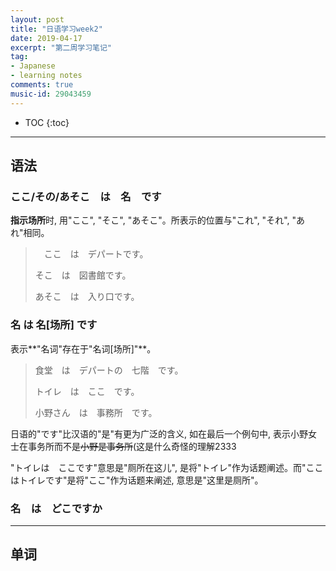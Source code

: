 ```yaml
---
layout: post
title: "日语学习week2"
date: 2019-04-17
excerpt: "第二周学习笔记"
tag:
- Japanese
- learning notes
comments: true
music-id: 29043459
---
```


- TOC
{:toc}

---

## 语法

### ここ/その/あそこ　は　名　です

**指示场所**时, 用"ここ", "そこ", "あそこ"。所表示的位置与"これ", "それ", "あれ"相同。

>　ここ　は　デパートです。
> 
> そこ　は　図書館です。
> 
> あそこ　は　入り口です。

### 名 は 名[场所] です

表示**"名词"存在于"名词[场所]"**。

> 食堂　は　デパートの　七階　です。
> 
> トイレ　は　ここ　です。
> 
> 小野さん　は　事務所　です。

日语的"です"比汉语的"是"有更为广泛的含义, 如在最后一个例句中, 表示小野女士在事务所而不是~~小野是事务所~~(这是什么奇怪的理解2333

"トイレは　ここです"意思是"厕所在这儿", 是将"トイレ"作为话题阐述。而"ここはトイレです"是将"ここ"作为话题来阐述, 意思是"这里是厕所"。

### 名　は　どこですか





---

## 单词